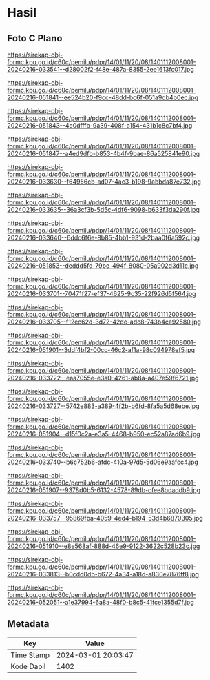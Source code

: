 # Hasil

## Foto C Plano

https://sirekap-obj-formc.kpu.go.id/c60c/pemilu/pdpr/14/01/11/20/08/1401112008001-20240216-033541--d28002f2-f48e-487a-8355-2ee1613fc017.jpg

https://sirekap-obj-formc.kpu.go.id/c60c/pemilu/pdpr/14/01/11/20/08/1401112008001-20240216-051841--ee524b20-f9cc-48dd-bc6f-051a9db4b0ec.jpg

https://sirekap-obj-formc.kpu.go.id/c60c/pemilu/pdpr/14/01/11/20/08/1401112008001-20240216-051843--4e0dfffb-9a39-408f-a154-431b1c8c7bf4.jpg

https://sirekap-obj-formc.kpu.go.id/c60c/pemilu/pdpr/14/01/11/20/08/1401112008001-20240216-051847--a4ed9dfb-b853-4b4f-9bae-86a525841e90.jpg

https://sirekap-obj-formc.kpu.go.id/c60c/pemilu/pdpr/14/01/11/20/08/1401112008001-20240216-033630--f64956cb-ad07-4ac3-b198-9abbda87e732.jpg

https://sirekap-obj-formc.kpu.go.id/c60c/pemilu/pdpr/14/01/11/20/08/1401112008001-20240216-033635--36a3cf3b-5d5c-4df6-9098-b633f3da290f.jpg

https://sirekap-obj-formc.kpu.go.id/c60c/pemilu/pdpr/14/01/11/20/08/1401112008001-20240216-033640--6ddc6f6e-8b85-4bb1-931d-2baa0f6a592c.jpg

https://sirekap-obj-formc.kpu.go.id/c60c/pemilu/pdpr/14/01/11/20/08/1401112008001-20240216-051853--deddd5fd-79be-494f-8080-05a902d3d11c.jpg

https://sirekap-obj-formc.kpu.go.id/c60c/pemilu/pdpr/14/01/11/20/08/1401112008001-20240216-033701--70471f27-ef37-4625-9c35-22f926d5f564.jpg

https://sirekap-obj-formc.kpu.go.id/c60c/pemilu/pdpr/14/01/11/20/08/1401112008001-20240216-033705--f12ec62d-3d72-42de-adc8-743b4ca92580.jpg

https://sirekap-obj-formc.kpu.go.id/c60c/pemilu/pdpr/14/01/11/20/08/1401112008001-20240216-051901--3ddf4bf2-00cc-46c2-af1a-98c094978ef5.jpg

https://sirekap-obj-formc.kpu.go.id/c60c/pemilu/pdpr/14/01/11/20/08/1401112008001-20240216-033722--eaa7055e-e3a0-4261-ab8a-a407e59f6721.jpg

https://sirekap-obj-formc.kpu.go.id/c60c/pemilu/pdpr/14/01/11/20/08/1401112008001-20240216-033727--5742e883-a389-4f2b-b6fd-8fa5a5d68ebe.jpg

https://sirekap-obj-formc.kpu.go.id/c60c/pemilu/pdpr/14/01/11/20/08/1401112008001-20240216-051904--d15f0c2a-e3a5-4468-b950-ec52a87ad6b9.jpg

https://sirekap-obj-formc.kpu.go.id/c60c/pemilu/pdpr/14/01/11/20/08/1401112008001-20240216-033740--b6c752b6-afdc-410a-97d5-5d06e9aafcc4.jpg

https://sirekap-obj-formc.kpu.go.id/c60c/pemilu/pdpr/14/01/11/20/08/1401112008001-20240216-051907--9378d0b5-6132-4578-89db-cfee8bdaddb9.jpg

https://sirekap-obj-formc.kpu.go.id/c60c/pemilu/pdpr/14/01/11/20/08/1401112008001-20240216-033757--95869fba-4059-4ed4-b194-53d4b6870305.jpg

https://sirekap-obj-formc.kpu.go.id/c60c/pemilu/pdpr/14/01/11/20/08/1401112008001-20240216-051910--e8e568af-888d-46e9-9122-3622c528b23c.jpg

https://sirekap-obj-formc.kpu.go.id/c60c/pemilu/pdpr/14/01/11/20/08/1401112008001-20240216-033813--b0cdd0db-b672-4a34-a18d-a830e7876ff8.jpg

https://sirekap-obj-formc.kpu.go.id/c60c/pemilu/pdpr/14/01/11/20/08/1401112008001-20240216-052051--a1e37994-6a8a-48f0-b8c5-41fce1355d7f.jpg


## Metadata

| Key        | Value               |
| ---------- | ------------------- |
| Time Stamp | 2024-03-01 20:03:47 |
| Kode Dapil | 1402                |



